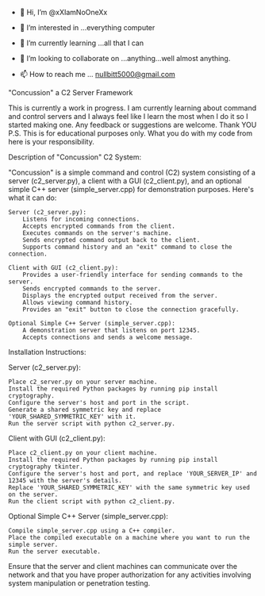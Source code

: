 - 👋 Hi, I’m @xXIamNoOneXx
- 👀 I’m interested in ...everything computer
- 🌱 I’m currently learning ...all that I can
- 💞️ I’m looking to collaborate on ...anything...well almost anything.
  
- 📫 How to reach me ... nullbitt5000@gmail.com

"Concussion" a C2 Server Framework

This is currently a work in progress. I am currently learning about command and control servers and I always feel like I learn the most when I do it so I started making one. Any feedback or suggestions are welcome. Thank YOU
P.S. This is for educational purposes only. What you do with my code from here is your responsibility.

Description of "Concussion" C2 System:

"Concussion" is a simple command and control (C2) system consisting of a server (c2_server.py), a client with a GUI (c2_client.py), and an optional simple C++ server (simple_server.cpp) for demonstration purposes. Here's what it can do:

    Server (c2_server.py):
        Listens for incoming connections.
        Accepts encrypted commands from the client.
        Executes commands on the server's machine.
        Sends encrypted command output back to the client.
        Supports command history and an "exit" command to close the connection.

    Client with GUI (c2_client.py):
        Provides a user-friendly interface for sending commands to the server.
        Sends encrypted commands to the server.
        Displays the encrypted output received from the server.
        Allows viewing command history.
        Provides an "exit" button to close the connection gracefully.

    Optional Simple C++ Server (simple_server.cpp):
        A demonstration server that listens on port 12345.
        Accepts connections and sends a welcome message.

Installation Instructions:

Server (c2_server.py):

    Place c2_server.py on your server machine.
    Install the required Python packages by running pip install cryptography.
    Configure the server's host and port in the script.
    Generate a shared symmetric key and replace 'YOUR_SHARED_SYMMETRIC_KEY' with it.
    Run the server script with python c2_server.py.

Client with GUI (c2_client.py):

    Place c2_client.py on your client machine.
    Install the required Python packages by running pip install cryptography tkinter.
    Configure the server's host and port, and replace 'YOUR_SERVER_IP' and 12345 with the server's details.
    Replace 'YOUR_SHARED_SYMMETRIC_KEY' with the same symmetric key used on the server.
    Run the client script with python c2_client.py.

Optional Simple C++ Server (simple_server.cpp):

    Compile simple_server.cpp using a C++ compiler.
    Place the compiled executable on a machine where you want to run the simple server.
    Run the server executable.

Ensure that the server and client machines can communicate over the network and that you have proper authorization for any activities involving system manipulation or penetration testing.
